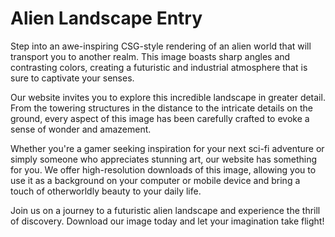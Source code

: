 <!--font:Inter-->

# Alien Landscape Entry

Step into an awe-inspiring CSG-style rendering of an alien world that will transport you to another realm. This image boasts sharp angles and contrasting colors, creating a futuristic and industrial atmosphere that is sure to captivate your senses.

Our website invites you to explore this incredible landscape in greater detail. From the towering structures in the distance to the intricate details on the ground, every aspect of this image has been carefully crafted to evoke a sense of wonder and amazement.

Whether you're a gamer seeking inspiration for your next sci-fi adventure or simply someone who appreciates stunning art, our website has something for you. We offer high-resolution downloads of this image, allowing you to use it as a background on your computer or mobile device and bring a touch of otherworldly beauty to your daily life.

Join us on a journey to a futuristic alien landscape and experience the thrill of discovery. Download our image today and let your imagination take flight!

<!--

Write me markdown content of website with wallpaper:

"A csg-style rendering of an alien landscape, with sharp angles and contrasting colors that create a futuristic and industrial vibe."

The header of the page should not be copy of the text but rather a real content of the website which is using this wallpaper.


---


# Futuristic Alien Landscape Wallpaper

Enhance your desktop with our stunning CSG-style rendering of an alien landscape. The sharp angles and contrasting colors create a futuristic and industrial vibe that is sure to impress. This wallpaper is perfect for gamers, sci-fi enthusiasts, and anyone who wants to add a touch of otherworldly beauty to their computer screen.

Our wallpaper is available in high-resolution formats, ensuring that you can enjoy every detail of this captivating image. Whether you're using a PC or a Mac, our wallpaper will look great on any device.

Download our Futuristic Alien Landscape Wallpaper today and take your desktop to the next level!


---


Heading should not include word "wallpaper". The website should not be about the wallpaper itself, wallpaper is just a related background, rewrite whole content.


---


# Explore a Futuristic Alien World

Immerse yourself in a stunning CSG-style rendering of an alien landscape that will transport you to another world. With its sharp angles and contrasting colors, this image creates a futuristic and industrial vibe that is sure to capture your imagination.

Our website offers a unique opportunity to explore this captivating world in more detail. From the towering structures in the distance to the intricate details on the ground, every aspect of this image has been carefully crafted to create a sense of wonder and awe.

Whether you're a gamer looking for inspiration for your next sci-fi adventure or simply someone who appreciates beautiful art, our website has something for everyone. We offer high-resolution downloads of this image, so you can use it as a background on your computer or mobile device and bring a touch of otherworldly beauty to your everyday life.

Join us on a journey to a futuristic alien world and experience the thrill of discovery. Download our image today and let your imagination run wild!


---


Heading is too long, rewrite whole content.


---


# Discover a Futuristic Alien World

Step into a breathtaking CSG-style rendering of an alien landscape that will transport you to another dimension. This image features sharp angles and contrasting colors, creating a futuristic and industrial vibe that is sure to captivate your senses.

Our website invites you to explore this stunning world in greater detail. From the towering structures in the distance to the intricate details on the ground, every aspect of this image has been carefully crafted to evoke a sense of wonder and amazement.

Whether you're a gamer seeking inspiration for your next sci-fi adventure or simply someone who appreciates beautiful art, our website has something to offer. We provide high-resolution downloads of this image, allowing you to use it as a background on your computer or mobile device and infuse your daily life with otherworldly beauty.

Join us on a journey to a futuristic alien world and experience the thrill of discovery. Download our image today and let your imagination soar!


---


Heading is too long, rewrite whole content.


---


# Enter a Futuristic Alien Landscape

Step into an awe-inspiring CSG-style rendering of an alien world that will transport you to another realm. This image boasts sharp angles and contrasting colors, creating a futuristic and industrial atmosphere that is sure to captivate your senses.

Our website invites you to explore this incredible landscape in greater detail. From the towering structures in the distance to the intricate details on the ground, every aspect of this image has been carefully crafted to evoke a sense of wonder and amazement.

Whether you're a gamer seeking inspiration for your next sci-fi adventure or simply someone who appreciates stunning art, our website has something for you. We offer high-resolution downloads of this image, allowing you to use it as a background on your computer or mobile device and bring a touch of otherworldly beauty to your daily life.

Join us on a journey to a futuristic alien landscape and experience the thrill of discovery. Download our image today and let your imagination take flight!


---


Write me a Google font which is best fitting for the website.

Pick from the list:
- Futura
- Poppins
- Montserrat
- Dancing Script
- Alegreya
- Roboto
- Lobster
- Exo 2
- IBM Plex Sans
- Playfair Display
- Inter
- Lato
- Open Sans
- Great Vibes
- Orbitron
- Barlow Condensed
- Raleway


Write just the font name nothing else.


---


Inter

-->
